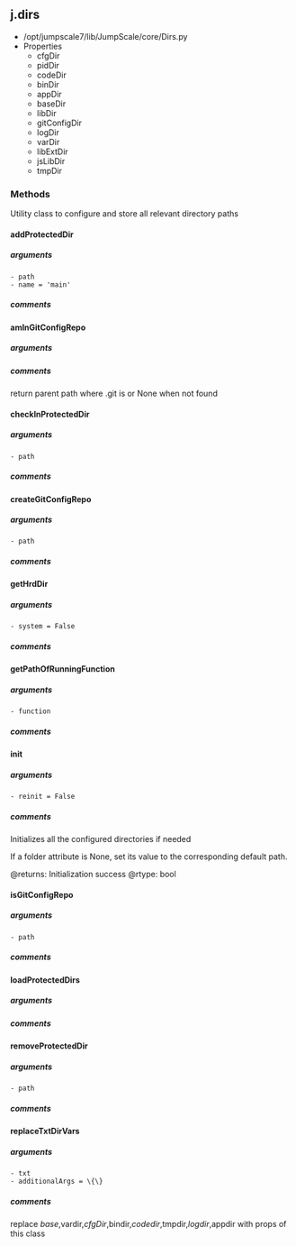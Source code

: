 ## j.dirs

- /opt/jumpscale7/lib/JumpScale/core/Dirs.py
- Properties
    - cfgDir
    - pidDir
    - codeDir
    - binDir
    - appDir
    - baseDir
    - libDir
    - gitConfigDir
    - logDir
    - varDir
    - libExtDir
    - jsLibDir
    - tmpDir

### Methods

Utility class to configure and store all relevant directory paths

#### addProtectedDir 
##### arguments

    - path
    - name = 'main'

##### comments

#### amInGitConfigRepo 
##### arguments

##### comments

return parent path where .git is or None when not found

#### checkInProtectedDir 
##### arguments

    - path

##### comments

#### createGitConfigRepo 
##### arguments

    - path

##### comments

#### getHrdDir 
##### arguments

    - system = False

##### comments

#### getPathOfRunningFunction 
##### arguments

    - function

##### comments

#### init 
##### arguments

    - reinit = False

##### comments

Initializes all the configured directories if needed

If a folder attribute is None, set its value to the corresponding
default path.

@returns: Initialization success
@rtype: bool

#### isGitConfigRepo 
##### arguments

    - path

##### comments

#### loadProtectedDirs 
##### arguments

##### comments

#### removeProtectedDir 
##### arguments

    - path

##### comments

#### replaceTxtDirVars 
##### arguments

    - txt
    - additionalArgs = \{\}

##### comments

replace $base,$vardir,$cfgDir,$bindir,$codedir,$tmpdir,$logdir,$appdir with props of this class

